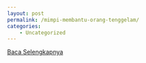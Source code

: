 ```yaml
---
layout: post
permalink: /mimpi-membantu-orang-tenggelam/
categories:
    - Uncategorized
---
```


[Baca Selengkapnya](/07)